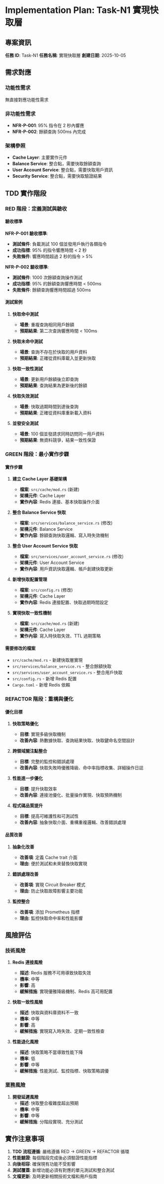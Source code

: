 # Implementation Plan: Task-N1 實現快取層

## 專案資訊

**任務 ID**: Task-N1
**任務名稱**: 實現快取層
**創建日期**: 2025-10-05

## 需求對應

### 功能性需求
無直接對應功能性需求

### 非功能性需求
- **NFR-P-001**: 95% 指令在 2 秒內響應
- **NFR-P-002**: 餘額查詢 500ms 內完成

### 架構參照
- **Cache Layer**: 主要實作元件
- **Balance Service**: 整合點，需要快取餘額查詢
- **User Account Service**: 整合點，需要快取用戶資訊
- **Security Service**: 整合點，需要快取驗證結果

## TDD 實作階段

### RED 階段：定義測試與驗收

#### 驗收標準

**NFR-P-001 驗收標準**:
- **測試條件**: 負載測試 100 個並發用戶執行各類指令
- **成功指標**: 95% 的指令響應時間 < 2 秒
- **失敗條件**: 響應時間超過 2 秒的指令 > 5%

**NFR-P-002 驗收標準**:
- **測試條件**: 1000 次餘額查詢操作測試
- **成功指標**: 95% 的餘額查詢響應時間 < 500ms
- **失敗條件**: 餘額查詢響應時間超過 500ms

#### 測試案例

1. **快取命中測試**
   - **場景**: 重複查詢相同用戶餘額
   - **預期結果**: 第二次查詢響應時間 < 100ms

2. **快取未命中測試**
   - **場景**: 查詢不存在於快取的用戶資料
   - **預期結果**: 正確從資料庫載入並更新快取

3. **快取一致性測試**
   - **場景**: 更新用戶餘額後立即查詢
   - **預期結果**: 查詢結果為更新後的餘額

4. **快取失效測試**
   - **場景**: 快取過期時間到達後查詢
   - **預期結果**: 正確從資料庫重新載入資料

5. **並發安全測試**
   - **場景**: 100 個並發請求同時訪問同一用戶資料
   - **預期結果**: 無資料競爭，結果一致性保證

### GREEN 階段：最小實作步驟

#### 實作步驟

1. **建立 Cache Layer 基礎架構**
   - **檔案**: `src/cache/mod.rs` (新建)
   - **架構元件**: Cache Layer
   - **實作內容**: Redis 連接、基本快取操作介面

2. **整合 Balance Service 快取**
   - **檔案**: `src/services/balance_service.rs` (修改)
   - **架構元件**: Balance Service
   - **實作內容**: 餘額查詢快取邏輯、寫入時失效機制

3. **整合 User Account Service 快取**
   - **檔案**: `src/services/user_account_service.rs` (修改)
   - **架構元件**: User Account Service
   - **實作內容**: 用戶資訊快取邏輯、帳戶創建快取更新

4. **新增快取配置管理**
   - **檔案**: `src/config.rs` (修改)
   - **架構元件**: Cache Layer
   - **實作內容**: Redis 連接配置、快取過期時間設定

5. **實現快取一致性機制**
   - **檔案**: `src/cache/mod.rs` (新建)
   - **架構元件**: Cache Layer
   - **實作內容**: 寫入時快取失效、TTL 過期策略

#### 需要修改的檔案

- `src/cache/mod.rs` - 新建快取層實現
- `src/services/balance_service.rs` - 整合餘額快取
- `src/services/user_account_service.rs` - 整合用戶快取
- `src/config.rs` - 新增 Redis 配置
- `Cargo.toml` - 新增 Redis 依賴

### REFACTOR 階段：重構與優化

#### 優化目標

1. **快取策略優化**
   - **目標**: 實現多級快取機制
   - **改善內容**: 熱數據快取、查詢結果快取、快取鍵命名空間設計

2. **跨領域關注點整合**
   - **目標**: 完整的監控和錯誤處理
   - **改善內容**: 快取失敗時優雅降級、命中率指標收集、詳細操作日誌

3. **性能進一步優化**
   - **目標**: 提升快取效率
   - **改善內容**: 連接池優化、批量操作實現、快取預熱機制

4. **程式碼品質提升**
   - **目標**: 提高可維護性和可測試性
   - **改善內容**: 抽象快取介面、重構重複邏輯、改善錯誤處理

#### 品質改善

1. **抽象化改善**
   - **改善項**: 定義 Cache trait 介面
   - **理由**: 便於測試和未來替換快取實現

2. **錯誤處理改善**
   - **改善項**: 實現 Circuit Breaker 模式
   - **理由**: 防止快取故障影響主要功能

3. **監控整合**
   - **改善項**: 添加 Prometheus 指標
   - **理由**: 監控快取命中率和性能影響

## 風險評估

### 技術風險

1. **Redis 連接風險**
   - **描述**: Redis 服務不可用導致快取失效
   - **機率**: 中等
   - **影響**: 高
   - **緩解措施**: 實現優雅降級機制、Redis 高可用配置

2. **快取一致性風險**
   - **描述**: 快取與資料庫資料不一致
   - **機率**: 中等
   - **影響**: 高
   - **緩解措施**: 實現寫入時失效、定期一致性檢查

3. **性能退化風險**
   - **描述**: 快取策略不當導致性能下降
   - **機率**: 低
   - **影響**: 中等
   - **緩解措施**: 性能測試、監控指標、快取策略調優

### 業務風險

1. **開發延遲風險**
   - **描述**: 快取整合複雜度超出預期
   - **機率**: 中等
   - **影響**: 中等
   - **緩解措施**: 分階段實現、充分測試

## 實作注意事項

1. **TDD 流程遵循**: 嚴格遵循 RED → GREEN → REFACTOR 循環
2. **性能驗證**: 每個階段完成後必須驗證性能指標
3. **向後相容**: 確保現有功能不受影響
4. **測試覆蓋**: 新增功能必須有對應的單元測試和整合測試
5. **文檔更新**: 及時更新相關技術文檔和用戶指南